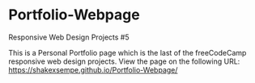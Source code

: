 # Portfolio-Webpage
Responsive Web Design Projects #5

This is a Personal Portfolio page which is the last of the freeCodeCamp responsive web design projects.
View the page on the following URL: https://shakexsempe.github.io/Portfolio-Webpage/ 


